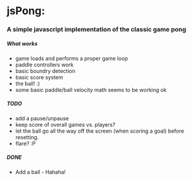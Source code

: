 # jsPong: 
### A simple javascript implementation of the classic game pong

##### What works
* game loads and performs a proper game loop
* paddle controllers work
* basic boundry detection
* basic score system
* the ball! :)
* some basic paddle/ball velocity math seems to be working ok

##### TODO
* add a pause/unpause
* keep score of overall games vs. players?
* let the ball go all the way off the screen (when scoring a goal) before resetting.
* flare? :P

##### DONE
* Add a ball - Hahaha!

